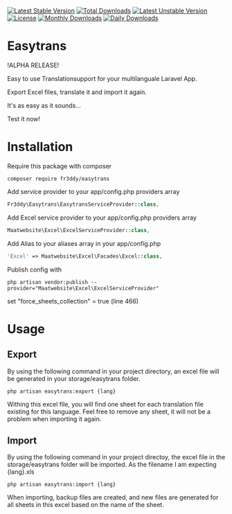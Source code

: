 [![Latest Stable Version](https://poser.pugx.org/fr3ddy/easytrans/v/stable)](https://packagist.org/packages/fr3ddy/easytrans)
[![Total Downloads](https://poser.pugx.org/fr3ddy/easytrans/downloads)](https://packagist.org/packages/fr3ddy/easytrans)
[![Latest Unstable Version](https://poser.pugx.org/fr3ddy/easytrans/v/unstable)](https://packagist.org/packages/fr3ddy/easytrans)
[![License](https://poser.pugx.org/fr3ddy/easytrans/license)](https://packagist.org/packages/fr3ddy/easytrans)
[![Monthly Downloads](https://poser.pugx.org/fr3ddy/easytrans/d/monthly)](https://packagist.org/packages/fr3ddy/easytrans)
[![Daily Downloads](https://poser.pugx.org/fr3ddy/easytrans/d/daily)](https://packagist.org/packages/fr3ddy/easytrans)

# Easytrans

!ALPHA RELEASE!

Easy to use Translationsupport for your multilanguale Laravel App.

Export Excel files, translate it and import it again.

It's as easy as it sounds...

Test it now!

# Installation
Require this package with composer
```
composer require fr3ddy/easytrans
```

Add service provider to your app/config.php providers array
```php
Fr3ddy\Easytrans\EasytransServiceProvider::class,
```

Add Excel service provider to your app/config.php providers array
```php
Maatwebsite\Excel\ExcelServiceProvider::class,
```

Add Alias to your aliases array in your app/config.php
```php
'Excel' => Maatwebsite\Excel\Facades\Excel::class,
```

Publish config with
```
php artisan vendor:publish --provider="Maatwebsite\Excel\ExcelServiceProvider"
```
set "force_sheets_collection" = true (line 466)


# Usage
## Export
By using the following command in your project directory, an excel file will be generated in your storage/easytrans folder.
```
php artisan easytrans:export {lang}
```

Withing this excel file, you will find one sheet for each translation file existing for this language.
Feel free to remove any sheet, it will not be a problem when importing it again.


## Import
By using the following command in your project directoy, the excel file in the storage/easytrans folder will be imported. As the filename I am expecting {lang}.xls
```
php artisan easytrans:import {lang}
```

When importing, backup files are created, and new files are generated for all sheets in this excel based on the name of the sheet.
